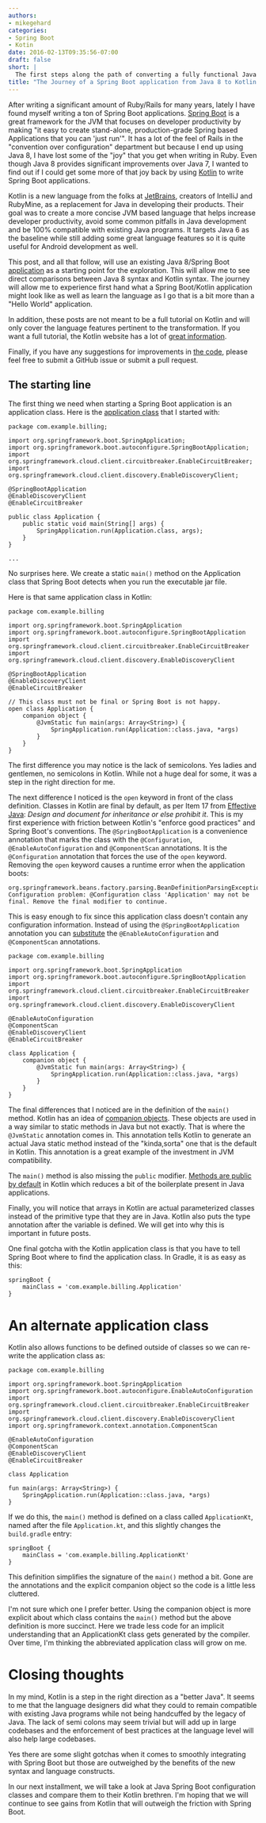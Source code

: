 ```yaml
---
authors:
- mikegehard
categories:
- Spring Boot
- Kotin
date: 2016-02-13T09:35:56-07:00
draft: false
short: |
  The first steps along the path of converting a fully functional Java 8/Spring Boot/Spring Cloud application to Kotlin.
title: "The Journey of a Spring Boot application from Java 8 to Kotlin: The Application Class"
---
```

After writing a significant amount of Ruby/Rails for many years, lately I have found myself writing a ton of Spring Boot applications. [Spring Boot](http://projects.spring.io/spring-boot/) is a great framework for the JVM that focuses on developer productivity by making "it easy to create stand-alone, production-grade Spring based Applications that you can 'just run'". It has a lot of the feel of Rails in the "convention over configuration" department but because I end up using Java 8, I have lost some of the "joy" that you get when writing in Ruby. Even though Java 8 provides significant improvements over Java 7, I wanted to find out if I could get some more of that joy back by using [Kotlin](https://kotlinlang.org/) to write Spring Boot applications.

Kotlin is a new language from the folks at [JetBrains](https://www.jetbrains.com/), creators of IntelliJ and RubyMine, as a replacement for Java in developing their products. Their goal was to create a more concise JVM based language that helps increase developer productivity, avoid some common pitfalls in Java development and be 100% compatible with existing Java programs. It targets Java 6 as the baseline while still adding some great language features so it is quite useful for Android development as well.

This post, and all that follow, will use an existing Java 8/Spring Boot [application](https://github.com/mikegehard/user-management-evolution-kotlin/tree/running-java) as a starting point for the exploration. This will allow me to see direct comparisons between Java 8 syntax and Kotlin syntax. The journey will allow me to experience first hand what a Spring Boot/Kotlin application might look like as well as learn the language as I go that is a bit more than a "Hello World" application.

In addition, these posts are not meant to be a full tutorial on Kotlin and will only cover the language features pertinent to the transformation. If you want a full tutorial, the Kotlin website has a lot of [great information](https://kotlinlang.org/docs/reference/).

Finally, if you have any suggestions for improvements in [the code](https://github.com/mikegehard/user-management-evolution-kotlin), please feel free to submit a GitHub issue or submit a pull request.

## The starting line

The first thing we need when starting a Spring Boot application is an application class. Here is the [application class](https://github.com/mikegehard/user-management-evolution-kotlin/blob/running-java/applications/billing/src/main/java/com/example/billing/Application.java) that I started with:

```
package com.example.billing;

import org.springframework.boot.SpringApplication;
import org.springframework.boot.autoconfigure.SpringBootApplication;
import org.springframework.cloud.client.circuitbreaker.EnableCircuitBreaker;
import org.springframework.cloud.client.discovery.EnableDiscoveryClient;

@SpringBootApplication
@EnableDiscoveryClient
@EnableCircuitBreaker

public class Application {
    public static void main(String[] args) {
        SpringApplication.run(Application.class, args);
    }
}

...

```

No surprises here. We create a static `main()` method on the Application class that Spring Boot detects when you run the executable jar file.

Here is that same application class in Kotlin:

```
package com.example.billing

import org.springframework.boot.SpringApplication
import org.springframework.boot.autoconfigure.SpringBootApplication
import org.springframework.cloud.client.circuitbreaker.EnableCircuitBreaker
import org.springframework.cloud.client.discovery.EnableDiscoveryClient

@SpringBootApplication
@EnableDiscoveryClient
@EnableCircuitBreaker

// This class must not be final or Spring Boot is not happy.
open class Application {
    companion object {
        @JvmStatic fun main(args: Array<String>) {
            SpringApplication.run(Application::class.java, *args)
        }
    }
}

```

The first difference you may notice is the lack of semicolons. Yes ladies and gentlemen, no semicolons in Kotlin. While not a huge deal for some, it was a step in the right direction for me.

The next difference I noticed is the `open` keyword in front of the class definition. Classes in Kotlin are final by default, as per Item 17 from [Effective Java](http://www.oracle.com/technetwork/java/effectivejava-136174.html): *Design and document for inheritance or else prohibit it*. This is my first experience with friction between Kotlin's "enforce good practices" and Spring Boot's conventions. The `@SpringBootApplication` is a convenience annotation that marks the class with the `@Configuration`, `@EnableAutoConfiguration` and `@ComponentScan` annotations. It is the `@Configuration` annotation that forces the use of the `open` keyword. Removing the `open` keyword causes a runtime error when the application boots:

```
org.springframework.beans.factory.parsing.BeanDefinitionParsingException: Configuration problem: @Configuration class 'Application' may not be final. Remove the final modifier to continue.
```

This is easy enough to fix since this application class doesn't contain any configuration information. Instead of using the `@SpringBootApplication` annotation you can [substitute](https://github.com/mikegehard/user-management-evolution-kotlin/commit/a9045e1968193fc70b4c43a330fde265b3325f7a) the `@EnableAutoConfiguration` and `@ComponentScan` annotations.

```
package com.example.billing

import org.springframework.boot.SpringApplication
import org.springframework.boot.autoconfigure.SpringBootApplication
import org.springframework.cloud.client.circuitbreaker.EnableCircuitBreaker
import org.springframework.cloud.client.discovery.EnableDiscoveryClient

@EnableAutoConfiguration
@ComponentScan
@EnableDiscoveryClient
@EnableCircuitBreaker

class Application {
    companion object {
        @JvmStatic fun main(args: Array<String>) {
            SpringApplication.run(Application::class.java, *args)
        }
    }
}

```


The final differences that I noticed are in the definition of the `main()` method. Kotlin has an idea of [companion objects](https://kotlinlang.org/docs/reference/object-declarations.html#companion-objects). These objects are used in a way similar to static methods in Java but not exactly. That is where the `@JvmStatic` annotation comes in. This annotation tells Kotlin to generate an actual Java static method instead of the "kinda,sorta" one that is the default in Kotlin. This annotation is a great example of the investment in JVM compatibility.

The `main()` method is also missing the `public` modifier. [Methods are public by default](https://kotlinlang.org/docs/reference/visibility-modifiers.html) in Kotlin which reduces a bit of the boilerplate present in Java applications.

Finally, you will notice that arrays in Kotlin are actual parameterized classes instead of the primitive type that they are in Java. Kotlin also puts the type annotation after the variable is defined. We will get into why this is important in future posts.

One final gotcha with the Kotlin application class is that you have to tell Spring Boot where to find the application class. In Gradle, it is as easy as this:

```
springBoot {
    mainClass = 'com.example.billing.Application'
}
```

# An alternate application class

Kotlin also allows functions to be defined outside of classes so we can re-write the application class as:

```
package com.example.billing

import org.springframework.boot.SpringApplication
import org.springframework.boot.autoconfigure.EnableAutoConfiguration
import org.springframework.cloud.client.circuitbreaker.EnableCircuitBreaker
import org.springframework.cloud.client.discovery.EnableDiscoveryClient
import org.springframework.context.annotation.ComponentScan

@EnableAutoConfiguration
@ComponentScan
@EnableDiscoveryClient
@EnableCircuitBreaker

class Application

fun main(args: Array<String>) {
    SpringApplication.run(Application::class.java, *args)
}

```

If we do this, the `main()` method is defined on a class called `ApplicationKt`, named after the file `Application.kt`, and this slightly changes the `build.gradle` entry:

```
springBoot {
    mainClass = 'com.example.billing.ApplicationKt'
}
```

This definition simplifies the signature of the `main()` method a bit. Gone are the annotations and the explicit companion object so the code is a little less cluttered.

I'm not sure which one I prefer better. Using the companion object is more explicit about which class contains the `main()` method but the above definition is more succinct. Here we trade less code for an implicit understanding that an ApplicationKt class gets generated by the compiler.	Over time, I'm thinking the abbreviated application class will grow on me.

# Closing thoughts
In my mind, Kotlin is a step in the right direction as a "better Java". It seems to me that the language designers did what they could to remain compatible with existing Java programs while not being handcuffed by the legacy of Java. The lack of semi colons may seem trivial but will add up in large codebases and the enforcement of best practices at the language level will also help large codebases.

Yes there are some slight gotchas when it comes to smoothly integrating with Spring Boot but those are outweighed by the benefits of the new syntax and language constructs.

In our next installment, we will take a look at Java Spring Boot configuration classes and compare them to their Kotlin brethren. I'm hoping that we will continue to see gains from Kotlin that will outweigh the friction with Spring Boot.
